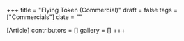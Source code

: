 +++
title = "Flying Token (Commercial)"
draft = false
tags = ["Commercials"]
date = ""

[Article]
contributors = []
gallery = []
+++